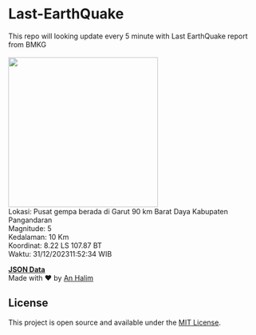 # Last-EarthQuake
This repo will looking update every 5 minute with Last EarthQuake report from BMKG
<br>
<br>
<img src="https://static.bmkg.go.id/20231231115234.mmi.jpg" width="300"/>
<br>
Lokasi: Pusat gempa berada di Garut 90 km Barat Daya Kabupaten Pangandaran <br>
Magnitude: 5 <br>
Kedalaman: 10 Km <br>
Koordinat: 8.22 LS 107.87 BT <br>
Waktu: 31/12/202311:52:34 WIB <br>

<a href="./data/data.json">**JSON Data**</a>
<br>
Made with ❤️ by <a href="https://github.com/an-halim">An Halim</a>
## License

This project is open source and available under the [MIT License](LICENSE).
